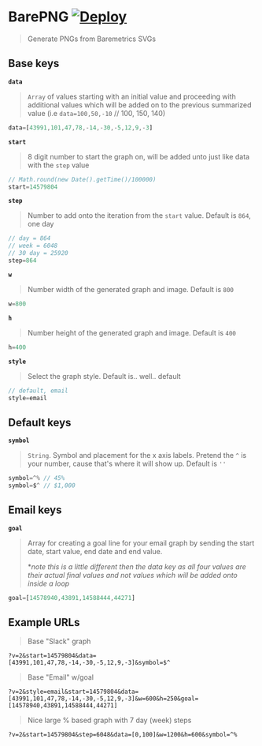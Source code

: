# BarePNG [![Deploy](https://www.herokucdn.com/deploy/button.svg)](https://heroku.com/deploy)
> Generate PNGs from Baremetrics SVGs

## Base keys
**`data`**
> `Array` of values starting with an initial value and proceeding with additional values which will be added on to the previous summarized value (i.e `data=100,50,-10` // 100, 150, 140)

```js
data=[43991,101,47,78,-14,-30,-5,12,9,-3]
```

**`start`**
> 8 digit number to start the graph on, will be added unto just like data with the `step` value 

```js
// Math.round(new Date().getTime()/100000)
start=14579804
```

**`step`**
> Number to add onto the iteration from the `start` value. Default is `864`, one day

```js
// day = 864
// week = 6048
// 30 day = 25920
step=864
```

**`w`**
> Number width of the generated graph and image. Default is `800`

```js
w=800
```

**`h`**
> Number height of the generated graph and image. Default is `400`

```js
h=400
```

**`style`**
> Select the graph style. Default is.. well.. default

```js
// default, email
style=email
```

## Default keys
**`symbol`**
> `String`. Symbol and placement for the x axis labels. Pretend the `^` is your number, cause that's where it will show up. Default is `''`

```js
symbol=^% // 45%
symbol=$^ // $1,000
```

## Email keys
**`goal`**
> Array for creating a goal line for your email graph by sending the start date, start value, end date and end value. 
>  
> **note this is a little different then the data key as all four values are their actual final values and not values which will be added onto inside a loop*

```js
goal=[14578940,43891,14588444,44271]
```

## Example URLs
> Base "Slack" graph

```
?v=2&start=14579804&data=[43991,101,47,78,-14,-30,-5,12,9,-3]&symbol=$^
```

> Base "Email" w/goal

```
?v=2&style=email&start=14579804&data=[43991,101,47,78,-14,-30,-5,12,9,-3]&w=600&h=250&goal=[14578940,43891,14588444,44271]
```

> Nice large % based graph with 7 day (week) steps

```
?v=2&start=14579804&step=6048&data=[0,100]&w=1200&h=600&symbol=^%
```
